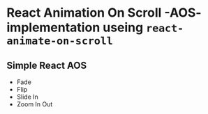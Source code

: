 # React Animation On Scroll -AOS- implementation useing `react-animate-on-scroll`

## Simple React AOS
- Fade
- Flip
- Slide In
- Zoom In Out

